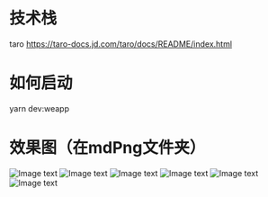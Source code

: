 # 技术栈
taro https://taro-docs.jd.com/taro/docs/README/index.html

# 如何启动
yarn dev:weapp

# 效果图（在mdPng文件夹）
![Image text](https://github.com/1067011734/shop/blob/master/mdPng/图片1.png)
![Image text](https://github.com/1067011734/shop/blob/master/mdPng/图片2.png)
![Image text](https://github.com/1067011734/shop/blob/master/mdPng/图片3.png)
![Image text](https://github.com/1067011734/shop/blob/master/mdPng/图片4.png)
![Image text](https://github.com/1067011734/shop/blob/master/mdPng/图片5.png)
![Image text](https://github.com/1067011734/shop/blob/master/mdPng/图片6.png)